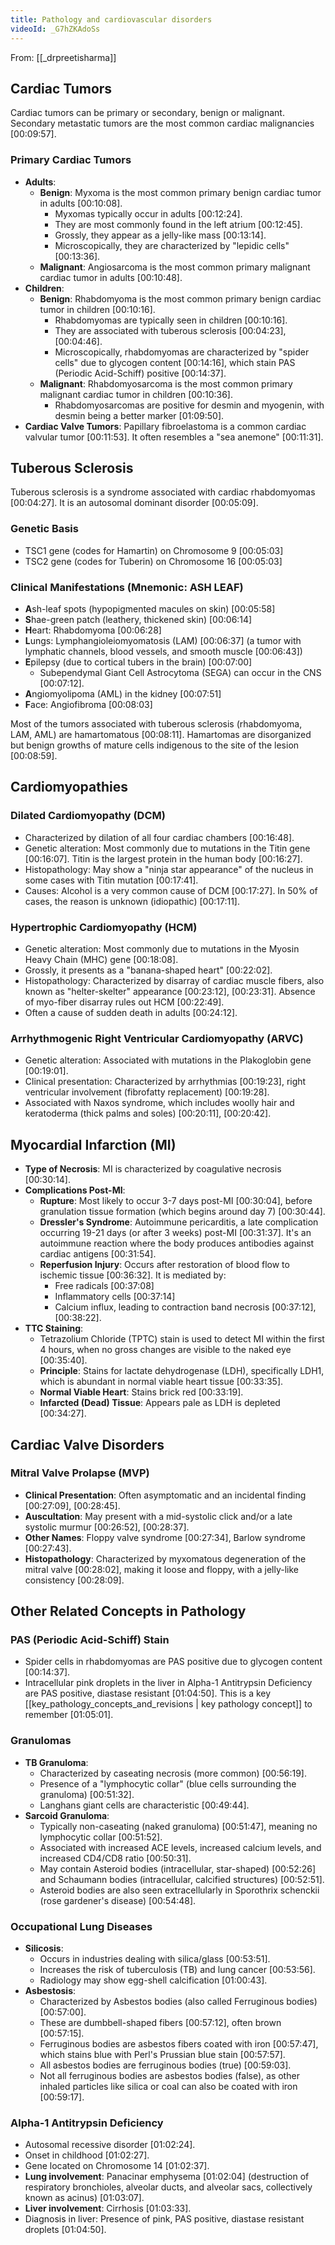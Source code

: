 ```yaml
---
title: Pathology and cardiovascular disorders
videoId: _G7hZKAdoSs
---
```


From: [[_drpreetisharma]] <br/> 

## Cardiac Tumors

Cardiac tumors can be primary or secondary, benign or malignant. Secondary metastatic tumors are the most common cardiac malignancies <a class="yt-timestamp" data-t="00:00:57">[00:09:57]</a>.

### Primary Cardiac Tumors

*   **Adults**:
    *   **Benign**: Myxoma is the most common primary benign cardiac tumor in adults <a class="yt-timestamp" data-t="00:10:08">[00:10:08]</a>.
        *   Myxomas typically occur in adults <a class="yt-timestamp" data-t="00:12:24">[00:12:24]</a>.
        *   They are most commonly found in the left atrium <a class="yt-timestamp" data-t="00:12:45">[00:12:45]</a>.
        *   Grossly, they appear as a jelly-like mass <a class="yt-timestamp" data-t="00:13:14">[00:13:14]</a>.
        *   Microscopically, they are characterized by "lepidic cells" <a class="yt-timestamp" data-t="00:13:36">[00:13:36]</a>.
    *   **Malignant**: Angiosarcoma is the most common primary malignant cardiac tumor in adults <a class="yt-timestamp" data-t="00:10:48">[00:10:48]</a>.
*   **Children**:
    *   **Benign**: Rhabdomyoma is the most common primary benign cardiac tumor in children <a class="yt-timestamp" data-t="00:10:16">[00:10:16]</a>.
        *   Rhabdomyomas are typically seen in children <a class="yt-timestamp" data-t="00:10:16">[00:10:16]</a>.
        *   They are associated with tuberous sclerosis <a class="yt-timestamp" data-t="00:04:23">[00:04:23]</a>, <a class="yt-timestamp" data-t="00:04:46">[00:04:46]</a>.
        *   Microscopically, rhabdomyomas are characterized by "spider cells" due to glycogen content <a class="yt-timestamp" data-t="00:14:16">[00:14:16]</a>, which stain PAS (Periodic Acid-Schiff) positive <a class="yt-timestamp" data-t="00:14:37">[00:14:37]</a>.
    *   **Malignant**: Rhabdomyosarcoma is the most common primary malignant cardiac tumor in children <a class="yt-timestamp" data-t="00:10:36">[00:10:36]</a>.
        *   Rhabdomyosarcomas are positive for desmin and myogenin, with desmin being a better marker <a class="yt-timestamp" data-t="01:09:50">[01:09:50]</a>.
*   **Cardiac Valve Tumors**: Papillary fibroelastoma is a common cardiac valvular tumor <a class="yt-timestamp" data-t="00:11:53">[00:11:53]</a>. It often resembles a "sea anemone" <a class="yt-timestamp" data-t="00:11:31">[00:11:31]</a>.

## Tuberous Sclerosis

Tuberous sclerosis is a syndrome associated with cardiac rhabdomyomas <a class="yt-timestamp" data-t="00:04:27">[00:04:27]</a>.
It is an autosomal dominant disorder <a class="yt-timestamp" data-t="00:05:09">[00:05:09]</a>.

### Genetic Basis
*   TSC1 gene (codes for Hamartin) on Chromosome 9 <a class="yt-timestamp" data-t="00:05:03">[00:05:03]</a>
*   TSC2 gene (codes for Tuberin) on Chromosome 16 <a class="yt-timestamp" data-t="00:05:03">[00:05:03]</a>

### Clinical Manifestations (Mnemonic: ASH LEAF)
*   **A**sh-leaf spots (hypopigmented macules on skin) <a class="yt-timestamp" data-t="00:05:58">[00:05:58]</a>
*   **S**hae-green patch (leathery, thickened skin) <a class="yt-timestamp" data-t="00:06:14">[00:06:14]</a>
*   **H**eart: Rhabdomyoma <a class="yt-timestamp" data-t="00:06:28">[00:06:28]</a>
*   **L**ungs: Lymphangioleiomyomatosis (LAM) <a class="yt-timestamp" data-t="00:06:37">[00:06:37]</a> (a tumor with lymphatic channels, blood vessels, and smooth muscle <a class="yt-timestamp" data-t="00:06:43">[00:06:43]</a>)
*   **E**pilepsy (due to cortical tubers in the brain) <a class="yt-timestamp" data-t="00:07:00">[00:07:00]</a>
    *   Subependymal Giant Cell Astrocytoma (SEGA) can occur in the CNS <a class="yt-timestamp" data-t="00:07:12">[00:07:12]</a>.
*   **A**ngiomyolipoma (AML) in the kidney <a class="yt-timestamp" data-t="00:07:51">[00:07:51]</a>
*   **F**ace: Angiofibroma <a class="yt-timestamp" data-t="00:08:03">[00:08:03]</a>

Most of the tumors associated with tuberous sclerosis (rhabdomyoma, LAM, AML) are hamartomatous <a class="yt-timestamp" data-t="00:08:11">[00:08:11]</a>. Hamartomas are disorganized but benign growths of mature cells indigenous to the site of the lesion <a class="yt-timestamp" data-t="00:08:59">[00:08:59]</a>.

## Cardiomyopathies

### Dilated Cardiomyopathy (DCM)
*   Characterized by dilation of all four cardiac chambers <a class="yt-timestamp" data-t="00:16:48">[00:16:48]</a>.
*   Genetic alteration: Most commonly due to mutations in the Titin gene <a class="yt-timestamp" data-t="00:16:07">[00:16:07]</a>. Titin is the largest protein in the human body <a class="yt-timestamp" data-t="00:16:27">[00:16:27]</a>.
*   Histopathology: May show a "ninja star appearance" of the nucleus in some cases with Titin mutation <a class="yt-timestamp" data-t="00:17:41">[00:17:41]</a>.
*   Causes: Alcohol is a very common cause of DCM <a class="yt-timestamp" data-t="00:17:27">[00:17:27]</a>. In 50% of cases, the reason is unknown (idiopathic) <a class="yt-timestamp" data-t="00:17:11">[00:17:11]</a>.

### Hypertrophic Cardiomyopathy (HCM)
*   Genetic alteration: Most commonly due to mutations in the Myosin Heavy Chain (MHC) gene <a class="yt-timestamp" data-t="00:18:08">[00:18:08]</a>.
*   Grossly, it presents as a "banana-shaped heart" <a class="yt-timestamp" data-t="00:22:02">[00:22:02]</a>.
*   Histopathology: Characterized by disarray of cardiac muscle fibers, also known as "helter-skelter" appearance <a class="yt-timestamp" data-t="00:23:12">[00:23:12]</a>, <a class="yt-timestamp" data-t="00:23:31">[00:23:31]</a>. Absence of myo-fiber disarray rules out HCM <a class="yt-timestamp" data-t="00:22:49">[00:22:49]</a>.
*   Often a cause of sudden death in adults <a class="yt-timestamp" data-t="00:24:12">[00:24:12]</a>.

### Arrhythmogenic Right Ventricular Cardiomyopathy (ARVC)
*   Genetic alteration: Associated with mutations in the Plakoglobin gene <a class="yt-timestamp" data-t="00:19:01">[00:19:01]</a>.
*   Clinical presentation: Characterized by arrhythmias <a class="yt-timestamp" data-t="00:19:23">[00:19:23]</a>, right ventricular involvement (fibrofatty replacement) <a class="yt-timestamp" data-t="00:19:28">[00:19:28]</a>.
*   Associated with Naxos syndrome, which includes woolly hair and keratoderma (thick palms and soles) <a class="yt-timestamp" data-t="00:20:11">[00:20:11]</a>, <a class="yt-timestamp" data-t="00:20:42">[00:20:42]</a>.

## Myocardial Infarction (MI)

*   **Type of Necrosis**: MI is characterized by coagulative necrosis <a class="yt-timestamp" data-t="00:30:14">[00:30:14]</a>.
*   **Complications Post-MI**:
    *   **Rupture**: Most likely to occur 3-7 days post-MI <a class="yt-timestamp" data-t="00:30:04">[00:30:04]</a>, before granulation tissue formation (which begins around day 7) <a class="yt-timestamp" data-t="00:30:44">[00:30:44]</a>.
    *   **Dressler's Syndrome**: Autoimmune pericarditis, a late complication occurring 19-21 days (or after 3 weeks) post-MI <a class="yt-timestamp" data-t="00:31:37">[00:31:37]</a>. It's an autoimmune reaction where the body produces antibodies against cardiac antigens <a class="yt-timestamp" data-t="00:31:54">[00:31:54]</a>.
    *   **Reperfusion Injury**: Occurs after restoration of blood flow to ischemic tissue <a class="yt-timestamp" data-t="00:36:32">[00:36:32]</a>. It is mediated by:
        *   Free radicals <a class="yt-timestamp" data-t="00:37:08">[00:37:08]</a>
        *   Inflammatory cells <a class="yt-timestamp" data-t="00:37:14">[00:37:14]</a>
        *   Calcium influx, leading to contraction band necrosis <a class="yt-timestamp" data-t="00:37:12">[00:37:12]</a>, <a class="yt-timestamp" data-t="00:38:22">[00:38:22]</a>.
*   **TTC Staining**:
    *   Tetrazolium Chloride (TPTC) stain is used to detect MI within the first 4 hours, when no gross changes are visible to the naked eye <a class="yt-timestamp" data-t="00:35:40">[00:35:40]</a>.
    *   **Principle**: Stains for lactate dehydrogenase (LDH), specifically LDH1, which is abundant in normal viable heart tissue <a class="yt-timestamp" data-t="00:33:35">[00:33:35]</a>.
    *   **Normal Viable Heart**: Stains brick red <a class="yt-timestamp" data-t="00:33:19">[00:33:19]</a>.
    *   **Infarcted (Dead) Tissue**: Appears pale as LDH is depleted <a class="yt-timestamp" data-t="00:34:27">[00:34:27]</a>.

## Cardiac Valve Disorders

### Mitral Valve Prolapse (MVP)
*   **Clinical Presentation**: Often asymptomatic and an incidental finding <a class="yt-timestamp" data-t="00:27:09">[00:27:09]</a>, <a class="yt-timestamp" data-t="00:28:45">[00:28:45]</a>.
*   **Auscultation**: May present with a mid-systolic click and/or a late systolic murmur <a class="yt-timestamp" data-t="00:26:52">[00:26:52]</a>, <a class="yt-timestamp" data-t="00:28:37">[00:28:37]</a>.
*   **Other Names**: Floppy valve syndrome <a class="yt-timestamp" data-t="00:27:34">[00:27:34]</a>, Barlow syndrome <a class="yt-timestamp" data-t="00:27:43">[00:27:43]</a>.
*   **Histopathology**: Characterized by myxomatous degeneration of the mitral valve <a class="yt-timestamp" data-t="00:28:02">[00:28:02]</a>, making it loose and floppy, with a jelly-like consistency <a class="yt-timestamp" data-t="00:28:09">[00:28:09]</a>.

## Other Related Concepts in Pathology

### PAS (Periodic Acid-Schiff) Stain
*   Spider cells in rhabdomyomas are PAS positive due to glycogen content <a class="yt-timestamp" data-t="00:14:37">[00:14:37]</a>.
*   Intracellular pink droplets in the liver in Alpha-1 Antitrypsin Deficiency are PAS positive, diastase resistant <a class="yt-timestamp" data-t="01:04:50">[01:04:50]</a>. This is a key [[key_pathology_concepts_and_revisions | key pathology concept]] to remember <a class="yt-timestamp" data-t="01:05:01">[01:05:01]</a>.

### Granulomas
*   **TB Granuloma**:
    *   Characterized by caseating necrosis (more common) <a class="yt-timestamp" data-t="00:56:19">[00:56:19]</a>.
    *   Presence of a "lymphocytic collar" (blue cells surrounding the granuloma) <a class="yt-timestamp" data-t="00:51:32">[00:51:32]</a>.
    *   Langhans giant cells are characteristic <a class="yt-timestamp" data-t="00:49:44">[00:49:44]</a>.
*   **Sarcoid Granuloma**:
    *   Typically non-caseating (naked granuloma) <a class="yt-timestamp" data-t="00:51:47">[00:51:47]</a>, meaning no lymphocytic collar <a class="yt-timestamp" data-t="00:51:52">[00:51:52]</a>.
    *   Associated with increased ACE levels, increased calcium levels, and increased CD4/CD8 ratio <a class="yt-timestamp" data-t="00:50:31">[00:50:31]</a>.
    *   May contain Asteroid bodies (intracellular, star-shaped) <a class="yt-timestamp" data-t="00:52:26">[00:52:26]</a> and Schaumann bodies (intracellular, calcified structures) <a class="yt-timestamp" data-t="00:52:51">[00:52:51]</a>.
    *   Asteroid bodies are also seen extracellularly in Sporothrix schenckii (rose gardener's disease) <a class="yt-timestamp" data-t="00:54:48">[00:54:48]</a>.

### Occupational Lung Diseases
*   **Silicosis**:
    *   Occurs in industries dealing with silica/glass <a class="yt-timestamp" data-t="00:53:51">[00:53:51]</a>.
    *   Increases the risk of tuberculosis (TB) and lung cancer <a class="yt-timestamp" data-t="00:53:56">[00:53:56]</a>.
    *   Radiology may show egg-shell calcification <a class="yt-timestamp" data-t="01:00:43">[01:00:43]</a>.
*   **Asbestosis**:
    *   Characterized by Asbestos bodies (also called Ferruginous bodies) <a class="yt-timestamp" data-t="00:57:00">[00:57:00]</a>.
    *   These are dumbbell-shaped fibers <a class="yt-timestamp" data-t="00:57:12">[00:57:12]</a>, often brown <a class="yt-timestamp" data-t="00:57:15">[00:57:15]</a>.
    *   Ferruginous bodies are asbestos fibers coated with iron <a class="yt-timestamp" data-t="00:57:47">[00:57:47]</a>, which stains blue with Perl's Prussian blue stain <a class="yt-timestamp" data-t="00:57:57">[00:57:57]</a>.
    *   All asbestos bodies are ferruginous bodies (true) <a class="yt-timestamp" data-t="00:59:03">[00:59:03]</a>.
    *   Not all ferruginous bodies are asbestos bodies (false), as other inhaled particles like silica or coal can also be coated with iron <a class="yt-timestamp" data-t="00:59:17">[00:59:17]</a>.

### Alpha-1 Antitrypsin Deficiency
*   Autosomal recessive disorder <a class="yt-timestamp" data-t="01:02:24">[01:02:24]</a>.
*   Onset in childhood <a class="yt-timestamp" data-t="01:02:27">[01:02:27]</a>.
*   Gene located on Chromosome 14 <a class="yt-timestamp" data-t="01:02:37">[01:02:37]</a>.
*   **Lung involvement**: Panacinar emphysema <a class="yt-timestamp" data-t="01:02:04">[01:02:04]</a> (destruction of respiratory bronchioles, alveolar ducts, and alveolar sacs, collectively known as acinus) <a class="yt-timestamp" data-t="01:03:07">[01:03:07]</a>.
*   **Liver involvement**: Cirrhosis <a class="yt-timestamp" data-t="01:03:33">[01:03:33]</a>.
*   Diagnosis in liver: Presence of pink, PAS positive, diastase resistant droplets <a class="yt-timestamp" data-t="01:04:50">[01:04:50]</a>.
